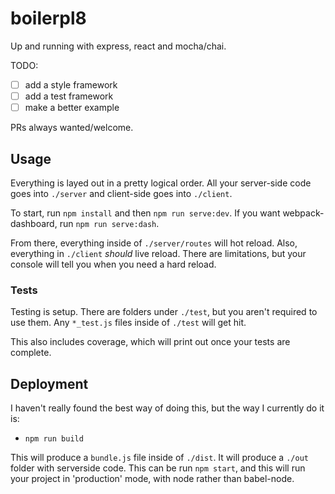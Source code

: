 # boilerpl8

Up and running with express, react and mocha/chai.

TODO:

- [ ] add a style framework
- [ ] add a test framework
- [ ] make a better example

PRs always wanted/welcome.

## Usage

Everything is layed out in a pretty logical order.  All your server-side code goes into `./server` and client-side goes 
into `./client`.

To start, run `npm install` and then `npm run serve:dev`.  If you want webpack-dashboard, run `npm run serve:dash`.

From there, everything inside of `./server/routes` will hot reload.  Also, everything in `./client` _should_ live 
reload.  There are limitations, but your console will tell you when you need a hard reload.

### Tests

Testing is setup.  There are folders under `./test`, but you aren't required to use them.  Any `*_test.js` files inside
of `./test` will get hit.

This also includes coverage, which will print out once your tests are complete.

## Deployment

I haven't really found the best way of doing this, but the way I currently do it is:

- `npm run build`

This will produce a `bundle.js` file inside of `./dist`.  It will produce a `./out` folder with serverside code.  This 
 can be run `npm start`, and this will run your project in 'production' mode, with node rather than babel-node.
 